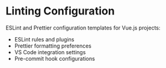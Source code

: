 # Linting Configuration

ESLint and Prettier configuration templates for Vue.js projects:

- ESLint rules and plugins
- Prettier formatting preferences
- VS Code integration settings
- Pre-commit hook configurations
